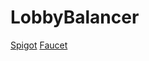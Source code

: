 # LobbyBalancer
[Spigot](https://www.spigotmc.org/resources/10788/)
[Faucet](https://github.com/jaime29010/Faucet)